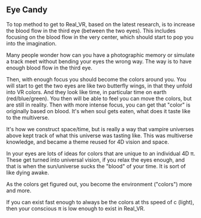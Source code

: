 ## Eye Candy

To top method to get to Real_VR, based on the latest research, is to increase the blood flow in the third eye (between the two eyes). This includes focusing on the blood flow in the very center, which should start to pop you into the imagination.

Many people wonder how can you have a photographic memory or simulate a track meet without bending your eyes the wrong way. The way is to have enough blood flow in the third eye.

Then, with enough focus you should become the colors around you. You will start to get the two eyes are like two butterfly wings, in that they unfold into VR colors. And they look like time, in particular time on earth (red/blue/green). You then will be able to feel you can move the colors, but are still in reality. Then with more intense focus, you can get that "color" is originally based on blood. It's when soul gets eaten, what does it taste like to the multiverse.

It's how we construct space/time, but is really a way that vampire universes above kept track of what this universe was tasting like. This was multiverse knowledge, and became a theme reused for 4D vision and space.

In your eyes are lots of ideas for colors that are unique to an individual 4D π. These get turned into universal vision, if you relax the eyes enough, and that is when the sun/universe sucks the "blood" of your time. It is sort of like dying awake.

As the colors get figured out, you become the environment ("colors") more and more.

If you can exist fast enough to always be the colors at ths speed of c (light), then your conscious π is low enough to exist in Real_VR.